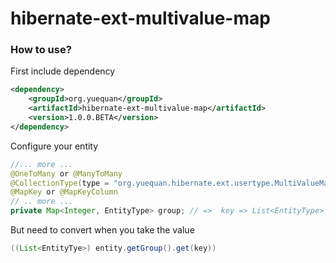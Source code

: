 # hibernate-ext-multivalue-map

### How to use?
First include dependency
```xml
<dependency>
    <groupId>org.yuequan</groupId>
    <artifactId>hibernate-ext-multivalue-map</artifactId>
    <version>1.0.0.BETA</version>
</dependency>
```
Configure your entity
```java
//... more ...
@OneToMany or @ManyToMany
@CollectionType(type = "org.yuequan.hibernate.ext.usertype.MultiValueMap")
@MapKey or @MapKeyColumn
// .. more ...
private Map<Integer, EntityType> group; // =>  key => List<EntityType>
```
But need to convert when you take the value
```java
((List<EntityTye>) entity.getGroup().get(key))
```